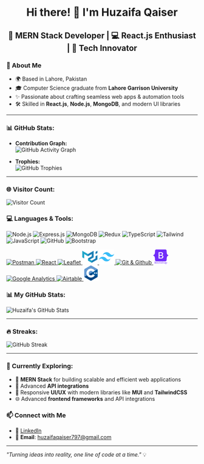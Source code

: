 <h1 align="center">Hi there! 👋 I'm Huzaifa Qaiser</h1>

<h2 align="center">🚀 MERN Stack Developer | 💻 React.js Enthusiast | 🌟 Tech Innovator</h2>

### 🌟 About Me
- 🌍 Based in Lahore, Pakistan  
- 🎓 Computer Science graduate from **Lahore Garrison University**  
- ✨ Passionate about crafting seamless web apps & automation tools  
- 🛠️ Skilled in **React.js**, **Node.js**, **MongoDB**, and modern UI libraries

---

### 📊 GitHub Stats:
- **Contribution Graph:**  
  ![GitHub Activity Graph](https://github-readme-activity-graph.vercel.app/graph?username=HuzaifaQaiser&theme=react-dark)

- **Trophies:**  
  ![GitHub Trophies](https://github-profile-trophy.vercel.app/?username=HuzaifaQaiser&theme=radical)
  
---

### 🌐 Visitor Count:
![Visitor Count](https://komarev.com/ghpvc/?username=HuzaifaQaiser&color=blue)


### 💻 Languages & Tools:
![Node.js](https://img.shields.io/badge/-Node.js-339933?logo=node.js&logoColor=white)
![Express.js](https://img.shields.io/badge/-Express.js-000000?logo=express&logoColor=white)
![MongoDB](https://img.shields.io/badge/-MongoDB-47A248?logo=mongodb&logoColor=white)
![Redux](https://img.shields.io/badge/-Redux-764ABC?logo=redux&logoColor=white)
![TypeScript](https://img.shields.io/badge/-TypeScript-007ACC?logo=typescript&logoColor=white)
![Tailwind](https://img.shields.io/badge/-Tailwind%20CSS-06B6D4?logo=tailwindcss&logoColor=white)
![JavaScript](https://img.shields.io/badge/-JavaScript-F7DF1E?logo=javascript&logoColor=black)
![GitHub](https://img.shields.io/badge/-GitHub-181717?logo=github&logoColor=white)
![Bootstrap](https://img.shields.io/badge/-Bootstrap-563D7C?logo=bootstrap&logoColor=white)
<p align="left"> 
  <a href="https://www.postman.com" target="_blank" rel="noreferrer"> 
    <img src="https://www.vectorlogo.zone/logos/getpostman/getpostman-icon.svg" alt="Postman" width="40" height="40"/> 
  </a>
  <a href="https://www.w3schools.com/react/default.asp" target="_blank" rel="noreferrer"> 
    <img src="https://cdn.iconscout.com/icon/free/png-256/free-react-logo-icon-download-in-svg-png-gif-file-formats--company-brand-world-logos-vol-4-pack-icons-282599.png?f=webp&w=256" alt="React" width="40" height="40"/> 
  </a> 
  <a href="https://leafletjs.com/" target="_blank" rel="noreferrer"> 
    <img src="https://www.vectorlogo.zone/logos/leafletjs/leafletjs-icon.svg" alt="Leaflet" width="40" height="40"/> 
  </a> 

  <a href="https://mui.com/" target="_blank" rel="noreferrer"> 
    <img src="https://raw.githubusercontent.com/devicons/devicon/master/icons/materialui/materialui-original.svg" alt="Material UI" width="40" height="40"/> 
  </a>  
  <a href="https://tailwindcss.com/" target="_blank" rel="noreferrer"> 
    <img src="https://raw.githubusercontent.com/devicons/devicon/master/icons/tailwindcss/tailwindcss-original.svg" alt="Tailwind" width="40" height="40"/> 
  </a>   
  <a href="https://git-scm.com/" target="_blank" rel="noreferrer"> 
    <img src="https://www.vectorlogo.zone/logos/git-scm/git-scm-icon.svg" alt="Git & Github" width="40" height="40"/> 
  </a>   
  <a href="https://getbootstrap.com/" target="_blank" rel="noreferrer"> 
    <img src="https://raw.githubusercontent.com/devicons/devicon/master/icons/bootstrap/bootstrap-plain-wordmark.svg" alt="Bootstrap" width="40" height="40"/> 
  </a> 
  <a href="https://analytics.google.com/" target="_blank" rel="noreferrer"> 
    <img src="https://www.vectorlogo.zone/logos/google_analytics/google_analytics-icon.svg" alt="Google Analytics" width="40" height="40"/> 
  </a>  
  <a href="https://airtable.com/" target="_blank" rel="noreferrer"> 
    <img src="https://www.vectorlogo.zone/logos/airtable/airtable-icon.svg" alt="Airtable" width="40" height="40"/> 
  </a>  
  <a href="https://www.cplusplus.com/" target="_blank" rel="noreferrer"> 
    <img src="https://raw.githubusercontent.com/devicons/devicon/master/icons/cplusplus/cplusplus-original.svg" alt="C++" width="40" height="40"/> 
  </a> 

</p>

  
### 📊 My GitHub Stats:
![Huzaifa's GitHub Stats](https://github-readme-stats.vercel.app/api?username=HuzaifaQaiser&show_icons=true&hide_title=true&hide=prs&count_private=true&hide_border=true&show_icons=true&theme=tokyonight)

---

### 🔥 Streaks:
![GitHub Streak](https://github-readme-streak-stats.herokuapp.com/?user=HuzaifaQaiser&theme=radical)

---

### 🌱 Currently Exploring:
- 🚀 **MERN Stack** for building scalable and efficient web applications  
- 🔗 Advanced **API integrations**  
- 🎨 Responsive **UI/UX** with modern libraries like **MUI** and **TailwindCSS**  
- 🌐 Advanced **frontend frameworks** and API integrations

### 📫 Connect with Me
- 💼 [LinkedIn](https://linkedin.com/in/huzaifa-qaiser)  
- 📧 **Email**: huzaifaqaiser797@gmail.com

---

_"Turning ideas into reality, one line of code at a time."_ 💡
